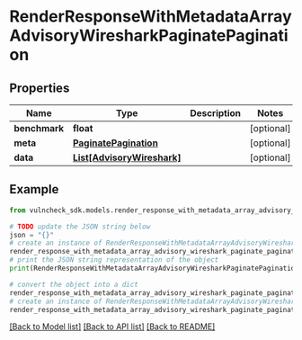 # RenderResponseWithMetadataArrayAdvisoryWiresharkPaginatePagination


## Properties

Name | Type | Description | Notes
------------ | ------------- | ------------- | -------------
**benchmark** | **float** |  | [optional] 
**meta** | [**PaginatePagination**](PaginatePagination.md) |  | [optional] 
**data** | [**List[AdvisoryWireshark]**](AdvisoryWireshark.md) |  | [optional] 

## Example

```python
from vulncheck_sdk.models.render_response_with_metadata_array_advisory_wireshark_paginate_pagination import RenderResponseWithMetadataArrayAdvisoryWiresharkPaginatePagination

# TODO update the JSON string below
json = "{}"
# create an instance of RenderResponseWithMetadataArrayAdvisoryWiresharkPaginatePagination from a JSON string
render_response_with_metadata_array_advisory_wireshark_paginate_pagination_instance = RenderResponseWithMetadataArrayAdvisoryWiresharkPaginatePagination.from_json(json)
# print the JSON string representation of the object
print(RenderResponseWithMetadataArrayAdvisoryWiresharkPaginatePagination.to_json())

# convert the object into a dict
render_response_with_metadata_array_advisory_wireshark_paginate_pagination_dict = render_response_with_metadata_array_advisory_wireshark_paginate_pagination_instance.to_dict()
# create an instance of RenderResponseWithMetadataArrayAdvisoryWiresharkPaginatePagination from a dict
render_response_with_metadata_array_advisory_wireshark_paginate_pagination_from_dict = RenderResponseWithMetadataArrayAdvisoryWiresharkPaginatePagination.from_dict(render_response_with_metadata_array_advisory_wireshark_paginate_pagination_dict)
```
[[Back to Model list]](../README.md#documentation-for-models) [[Back to API list]](../README.md#documentation-for-api-endpoints) [[Back to README]](../README.md)


